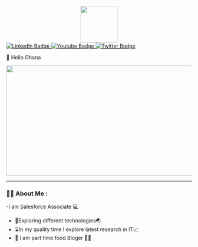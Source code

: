 <div id="header" align="center">
  <img src="https://media.giphy.com/media/SUcApSWjPwQMARvcM8/giphy.gif" width="100"/>
</div>
<div id="badges">
  <a href="your-linkedin-URL">
    <img src="https://img.shields.io/badge/LinkedIn-blue?style=for-the-badge&logo=linkedin&logoColor=white" alt="LinkedIn Badge"/>
  </a>
  <a href="your-youtube-URL">
    <img src="https://img.shields.io/badge/YouTube-red?style=for-the-badge&logo=youtube&logoColor=white" alt="Youtube Badge"/>
  </a>
  <a href="your-twitter-URL">
    <img src="https://img.shields.io/badge/Twitter-blue?style=for-the-badge&logo=twitter&logoColor=white" alt="Twitter Badge"/>
  </a>
</div>

👋 Hello Ohana

<!---
Bhagyashri-Dande/Bhagyashri-Dande is a ✨ special ✨ repository because its `README.md` (this file) appears on your GitHub profile.
You can click the Preview link to take a look at your changes.
--->
<div align="center">
  <img src="https://media.giphy.com/media/DivlOk2S7HzyOTc7my/giphy.gif" width="600" height="300"/>
</div>

---

### :woman_technologist: About Me :


-I am Salesforce Associate :computer:
-	:seedling:Exploring different technologies:earth_asia:
- :hourglass:In my quality time I explore latest research in IT:chart_with_upwards_trend:	 
-	:stew: I am part time food Bloger :cookie::curry:
